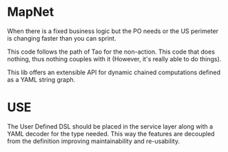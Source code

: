 # MapNet

When there is a fixed business logic but the PO needs or the US perimeter is changing faster than you can sprint.

This code follows the path of Tao for the non-action. This code that does nothing, thus nothing couples with it (However, it's really able to do things).

This lib offers an extensible API for dynamic chained computations defined as a YAML string graph.

# USE
The User Defined DSL should be placed in the service layer along with a YAML decoder for the type needed.
This way the features are decoupled from the definition improving maintainability and re-usability.